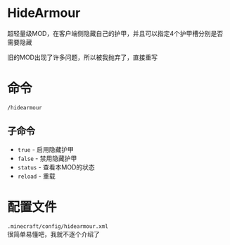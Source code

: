 # HideArmour
超轻量级MOD，在客户端侧隐藏自己的护甲，并且可以指定4个护甲槽分别是否需要隐藏

旧的MOD出现了许多问题，所以被我抛弃了，直接重写

# 命令
`/hidearmour`
## 子命令
* `true` - 启用隐藏护甲
* `false` - 禁用隐藏护甲
* `status` - 查看本MOD的状态
* `reload` - 重载

# 配置文件
`.minecraft/config/hidearmour.xml`  
很简单易懂吧，我就不逐个介绍了